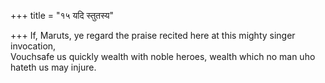 +++
title = "१५ यदि स्तुतस्य"

+++
If, Maruts, ye regard the praise recited here at this mighty singer invocation,  
     Vouchsafe us quickly wealth with noble heroes, wealth which no man uho hateth us may injure.